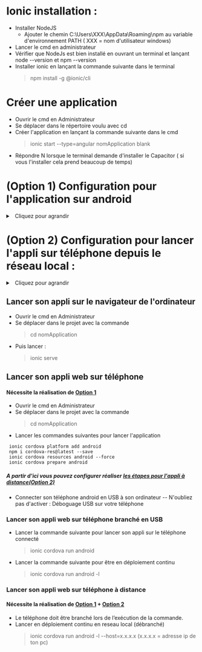 # Ionic installation :

- Installer NodeJS
	- Ajouter le chemin C:\Users\XXX\AppData\Roaming\npm au variable d'environnement PATH ( XXX = nom d'utilisateur windows)
- Lancer le cmd en administrateur
- Vérifier que NodeJs est bien installé en ouvrant un terminal et lançant node --version et npm --version
- Installer ionic en lançant la commande suivante dans le terminal 
	>npm install -g @ionic/cli

# Créer une application

- Ouvrir le cmd en Administrateur
- Se déplacer dans le répertoire voulu avec cd
- Créer l'application en lançant la commande suivante dans le cmd
	> ionic start --type=angular nomApplication blank
- Répondre N lorsque le terminal demande d'installer le Capacitor ( si vous l'installer cela prend beaucoup de temps)
	
# (Option 1) Configuration pour l'application sur android
<details>
<summary>
<a><em class="fas fa-chevron-circle-down"></em>&nbsp;&nbsp;Cliquez pour agrandir</a>    
</summary>

- Installer JAVA JDK 8
	- Ajouter le chemin C:\Program Files\Java\jdk1.8.0_241\bin au variable d'environnement PATH

##### #Installation de sdk-android command line tools
- Télécharger le sdk-android (command line tools)
- Créer un répertoire Android dans C:\
- Créer un répertoire android-sdk dans C:\Android\
- Dézipper le contenu du zip command line (tools) dans C:\Android\android-sdk\

- Créer la variable d'environnement : ANDROID_HOME avec comme valeur : C:\Android\android-sdk\
- Ajouter les chemins suivant dans la variable PATH
					C:\Android\android-sdk\tools 
					C:\Android\android-sdk\platform-tools

##### L'étape suivante doit être fait si un dossier _ existe dans lib sinon ignorer le
- Aller dans C:\Android\android-sdk\tools\lib\\_ s'il existe et Copier/Coller le contenu du dossier C:\Android\android-sdk\tools\lib\\_ dans C:\Android\android-sdk\tools\lib

##### Si vous avez ignorer l'étape précédente car le dossier n'existe pas alors reprenez à partir d'ici
- Ouvrir le cmd dans C:\Android\android-sdk\tools\bin
- Lancer les deux commandes suivantes 
	> sdkmanager.bat --sdk_root=%ANDROID_HOME% "platform-tools" "platforms;android-28" "build-tools;29.0.2"
		
	> sdkmanager.bat --sdk_root=%ANDROID_HOME% --update
- Créer un dossier avd dans C:\Users\XXX\\.android\  --> XXX : nom d'utilisateur
--> C:\Users\XXX\.android\avd
			
##### #Installation de Gradle		
- Télécharger Gradle binary-only
- Créér un répertoire Gradle dans C:\
- Dézipper le dossier gradle-6.3 de gradle-6.3-bin.zip dans C:\Gradle\

- Ajouter le chemin suivant dans la variable PATH
	> C:\Gradle\gradle-6.3\bin 

##### #Ajout des prérequis npm
- Lancer les commandes suivantes pour installer les dépendances :
```
 npm i -g cordova
 npm i -g native-run
 npm i @babel/compat-data@7.8.0
```
- Fermer le CMD (important) puis le relancer si vous faîtes les étapes suivantes

</details>

# (Option 2) Configuration pour lancer l'appli sur téléphone depuis le réseau local :
<details>
<summary>
<a><em class="fas fa-chevron-circle-down"></em>&nbsp;&nbsp;Cliquez pour agrandir</a>    
</summary>
	
### A faire pour chaque application après avoir fait [la première partie des étapes pour le lancer sur Android](#lancer-son-appli-web-sur-t%C3%A9l%C3%A9phone)
- Modifier le contenu du fichier nomApplication\resources\android\xml\network_security_config.xml en ajoutant la ligne contenant l'adresse IP (remplacer 192.168.1.30 par l'adresse IP de votre ordinateur)
```
<?xml version="1.0" encoding="utf-8"?>
	<network-security-config>
		<domain-config cleartextTrafficPermitted="true">
			<domain includeSubdomains="true">localhost</domain>
			<domain includeSubdomains="true">192.168.1.30</domain>
		</domain-config>
	</network-security-config>
```
- Modifier le fichier nomApplication\config.xml  
	- Modifier la ligne suivante : 
	```
	<widget id="io.ionic.starter" version="0.0.1" xmlns="http://www.w3.org/ns/widgets" xmlns:android="http://schemas.android.com/apk/res/android" xmlns:cdv="http://cordova.apache.org/ns/1.0">
	```
- Ajouter la ligne suivante comme dans le bloc en dessous (environ ligne 24)
```
<application android:usesCleartextTraffic="true" />
```
```
	<edit-config file="app/src/main/AndroidManifest.xml" mode="merge" target="/manifest/application" xmlns:android="http://schemas.android.com/apk/res/android">
            <application android:usesCleartextTraffic="true" />
            <application android:networkSecurityConfig="@xml/network_security_config" />
    </edit-config>
```
- Si le chemin de votre projet contient des caractères non ASCII il faut ajouter la ligne suivante dans votre fichier gradle.properties situé dans nomApplication\platforms\android\gradle.properties
	> android.overridePathCheck=true

</details>

## Lancer son appli sur le navigateur de l'ordinateur
- Ouvrir le cmd en Administrateur
- Se déplacer dans le projet avec la commande
	> cd nomApplication
- Puis lancer :
	> ionic serve

## Lancer son appli web sur téléphone
#### Nécessite la réalisation de [Option 1](#option-1-configuration-pour-lapplication-sur-android)
- Ouvrir le cmd en Administrateur
- Se déplacer dans le projet avec la commande
	> cd nomApplication
- Lancer les commandes suivantes pour lancer l'application
```	
 ionic cordova platform add android
 npm i cordova-res@latest --save
 ionic cordova resources android --force
 ionic cordova prepare android
```
##### A partir d'ici vous pouvez configurer réaliser [les étapes pour l'appli à distance(Option 2)](#option-2-configuration-pour-lancer-lappli-sur-t%C3%A9l%C3%A9phone-depuis-le-r%C3%A9seau-local-)
- Connecter son téléphone android en USB à son ordinateur 
-- N'oubliez pas d'activer : Déboguage USB sur votre téléphone
### Lancer son appli web sur téléphone branché en USB
- Lancer la commande suivante pour lancer son appli sur le téléphone connecté 
	> ionic cordova run android
- Lancer la commande suivante pour être en déploiement continu
	> ionic cordova run android -l
	
### Lancer son appli web sur téléphone à distance
#### Nécessite la réalisation de [Option 1](#option-1-configuration-pour-lapplication-sur-android) + [Option 2](#option-2-configuration-pour-lancer-lappli-sur-t%C3%A9l%C3%A9phone-depuis-le-r%C3%A9seau-local-)
- Le téléphone doit être branché lors de l’exécution de la commande.
- Lancer en déploiement continu en reseau local (débranché)
	> ionic cordova run android -l --host=x.x.x.x (x.x.x.x = adresse ip de ton pc)
